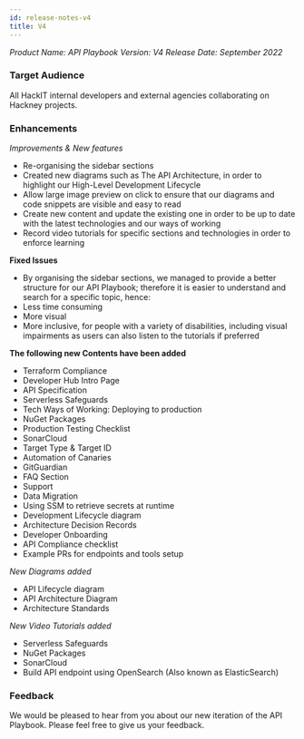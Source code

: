 ```yaml
---
id: release-notes-v4
title: V4
---
```

*Product Name: API Playbook*
*Version: V4*
*Release Date: September 2022*

### Target Audience

All HackIT internal developers and external agencies collaborating on Hackney projects.

### Enhancements

*Improvements & New features*

- Re-organising the sidebar sections
- Created  new diagrams such as  The API Architecture, in order to highlight our High-Level Development Lifecycle
- Allow large image preview on click to ensure that our diagrams and code snippets are visible and easy to read
- Create new content and update the existing one in order to be up to date with the latest technologies and our ways of working
- Record video tutorials for specific sections and technologies in order to enforce learning


**Fixed Issues**
- By organising the sidebar sections, we managed to provide a better structure for our API Playbook; therefore it is easier to understand and search for a specific topic, hence:
- Less time consuming
- More visual
- More inclusive, for people with a variety of disabilities, including visual impairments as users can also listen to the tutorials if preferred

**The following new Contents have been added**
- Terraform Compliance
- Developer Hub Intro Page
- API Specification
- Serverless Safeguards
- Tech Ways of Working: Deploying to production
- NuGet Packages
- Production Testing Checklist
- SonarCloud
- Target Type & Target ID
- Automation of Canaries
- GitGuardian
- FAQ Section
- Support
- Data Migration
- Using SSM to retrieve secrets at runtime
- Development Lifecycle diagram
- Architecture Decision Records
- Developer Onboarding
- API Compliance checklist
- Example PRs for endpoints and tools setup


*New Diagrams added*
- API Lifecycle diagram
- API Architecture Diagram
- Architecture Standards

*New Video Tutorials added*
-  Serverless Safeguards
- NuGet Packages
-  SonarCloud
- Build API endpoint using OpenSearch (Also known as ElasticSearch)

### Feedback
We would be pleased to hear from you about our new iteration of the API Playbook. Please feel free to give us your feedback.
